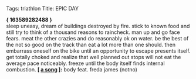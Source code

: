 Tags: triathlon
Title: EPIC DAY 
  
**{ 163589282488 }**  
sleep uneasy, dream of buildings destroyed by fire. stick to known food and still try to think of a thousand reasons to raincheck. man up and go face fears. meat the other crazies and do reasonably ok on water. be the best of the not so good on the track than eat a lot more than one should. then embarrass oneself on the bike until an opportunity to escape presents itself. get totally choked and realize that well planned out stops will not eat the average pace noticeably. freeze until the body itself finds internal combustion.
**[ [a song](https://www.youtube.com/watch?v=loWlxgZUVvw) ]:** body feat. freda james (notno)